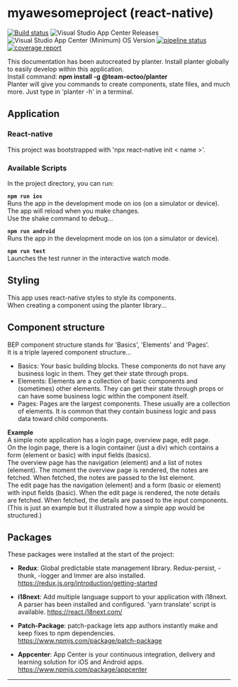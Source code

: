 # myawesomeproject (react-native)  

[![Build status](https://build.appcenter.ms/v0.1/apps/b16b0190-9a32-4559-9c6e-166b625fc7e8/branches/main/badge)](https://appcenter.ms) 
![Visual Studio App Center Releases](https://img.shields.io/visual-studio-app-center/releases/version/Sweet-Mustard/CI-CD-Tests/3ef5f37d63b53bf24b6aacbc27d1d239714de89f?label=Appversion%20ios)
![Visual Studio App Center (Minimum) OS Version](https://img.shields.io/visual-studio-app-center/releases/osver/Sweet-Mustard/CI-CD-Tests/3ef5f37d63b53bf24b6aacbc27d1d239714de89f)
[![pipeline status](https://gitlab.com/sweetmustard/internal/research-projects/mobile-ci_cd/badges/main/pipeline.svg)](https://gitlab.com/sweetmustard/internal/research-projects/mobile-ci_cd/-/commits/main)
[![coverage report](https://gitlab.com/sweetmustard/internal/research-projects/mobile-ci_cd/badges/main/coverage.svg)](https://sweetmustard.gitlab.io/internal/research-projects/mobile-ci_cd/)

This documentation has been autocreated by planter. Install planter globally to easily develop within this application.  
Install command: **npm install -g @team-octoo/planter**  
Planter will give you commands to create components, state files, and much more. Just type in 'planter -h' in a terminal.  

## Application  

### React-native  

This project was bootstrapped with 'npx react-native init < name >'.

 ### Available Scripts  

In the project directory, you can run:  

**`npm run ios`**  
Runs the app in the development mode on ios (on a simulator or device).   
The app will reload when you make changes.  
Use the shake command to debug...  

**`npm run android`**   
Runs the app in the development mode on ios (on a simulator or device).   

**`npm run test`**  
 Launches the test runner in the interactive watch mode.  

## Styling  

This app uses react-native styles to style its components.  
When creating a component using the planter library...  


## Component structure  

BEP component structure stands for 'Basics', 'Elements' and 'Pages'.  
It is a triple layered component structure...   

- Basics: Your basic building blocks. These components do not have any business logic in them. They get their state through props.  
- Elements: Elements are a collection of basic components and (sometimes) other elements. They can get their state through props or can have some business logic within the component itself.  
- Pages: Pages are the largest components. These usually are a collection of elements. It is common that they contain business logic and pass data toward child components.  

**Example**  
A simple note application has a login page, overview page, edit page.  
On the login page, there is a login container (just a div) which contains a form (element or basic) with input fields (basics).  
The overview page has the navigation (element) and a list of notes (element). The moment the overview page is rendered, the notes are fetched. When fetched, the notes are passed to the list element.  
The edit page has the navigation (element) and a form (basic or element) with input fields (basic). When the edit page is rendered, the note details are fetched. When fetched, the details are passed to the input components.  
(This is just an example but it illustrated how a simple app would be structured.)  

## Packages  
These packages were installed at the start of the project:  

- **Redux**: Global predictable state management library. Redux-persist, -thunk, -logger and Immer are also installed.
https://redux.js.org/introduction/getting-started

- **i18next**: Add multiple language support to your application with i18next. A parser has been installed and configured. 'yarn translate' script is available.
https://react.i18next.com/

- **Patch-Package**: patch-package lets app authors instantly make and keep fixes to npm dependencies.
https://www.npmjs.com/package/patch-package

- **Appcenter**: App Center is your continuous integration, delivery and learning solution for iOS and Android apps.
https://www.npmjs.com/package/appcenter



---

